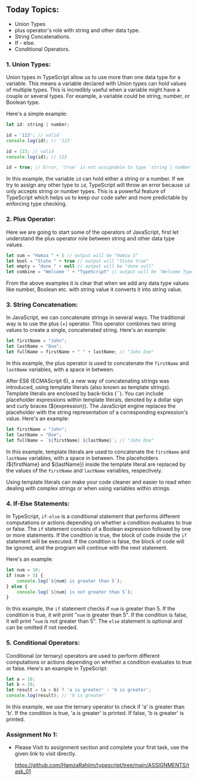 ## Today Topics:

- Union Types
- plus operator's role with string and other data type.
- String Concatenations.
- If - else.
- Conditional Operators.

### 1. Union Types:

Union types in TypeScript allow us to use more than one data type for a variable. This means a variable declared with Union types can hold values of multiple types. This is incredibly useful when a variable might have a couple or several types. For example, a variable could be string, number, or Boolean type.

Here's a simple example:

```jsx
let id: string | number;

id = '123'; // valid
console.log(id); // '123'

id = 123; // valid
console.log(id); // 123

id = true; // Error, 'true' is not assignable to type 'string | number'

```

In this example, the variable `id` can hold either a string or a number. If we try to assign any other type to `id`, TypeScript will throw an error because `id` only accepts string or number types. This is a powerful feature of TypeScript which helps us to keep our code safer and more predictable by enforcing type checking.

### 2. Plus Operator:

Here we are going to start some of the operators of JavaScript, first let understand the plus operator role between string and other data type values.

```jsx
let sum = "Hamza " + 5 // output will be "Hamza 5"
let bool = "State " + true // output will "State true"
let empty = "done " + null // output will be "done null" 
let combine = "Welcome " + "TypeScript" // output will be "Welcome TypeScript"
```

From the above examples it is clear that when we add any data type values like number, Boolean etc. with string value it converts it into string value.

### 3. String Concatenation:

In JavaScript, we can concatenate strings in several ways. The traditional way is to use the plus (+) operator. This operator combines two string values to create a single, concatenated string. Here's an example:

```jsx
let firstName = "John";
let lastName = "Doe";
let fullName = firstName + " " + lastName; // "John Doe"

```

In this example, the plus operator is used to concatenate the `firstName` and `lastName` variables, with a space in between.

After ES6 (ECMAScript 6), a new way of concatenating strings was introduced, using template literals (also known as template strings). Template literals are enclosed by back-ticks (``). You can include placeholder expressions within template literals, denoted by a dollar sign and curly braces (${expression}). The JavaScript engine replaces the placeholder with the string representation of a corresponding expression's value. Here's an example:

```jsx
let firstName = "John";
let lastName = "Doe";
let fullName = `${firstName} ${lastName}`; // "John Doe"

```

In this example, template literals are used to concatenate the `firstName` and `lastName` variables, with a space in between. The placeholders (${firstName} and ${lastName}) inside the template literal are replaced by the values of the `firstName` and `lastName` variables, respectively.

Using template literals can make your code cleaner and easier to read when dealing with complex strings or when using variables within strings.

### 4. If-Else Statements:

In TypeScript, `if-else` is a conditional statement that performs different computations or actions depending on whether a condition evaluates to true or false. The `if` statement consists of a Boolean expression followed by one or more statements. If the condition is true, the block of code inside the `if` statement will be executed. If the condition is false, the block of code will be ignored, and the program will continue with the next statement.

Here's an example:

```jsx
let num = 10;
if (num > 5) {
    console.log(`${num} is greater than 5`);
} else {
    console.log(`${num} is not greater than 5`);
}

```

In this example, the `if` statement checks if `num` is greater than 5. If the condition is true, it will print "`num` is greater than 5". If the condition is false, it will print "`num` is not greater than 5". The `else` statement is optional and can be omitted if not needed.

### 5. Conditional Operators:

Conditional (or ternary) operators are used to perform different computations or actions depending on whether a condition evaluates to true or false. Here's an example in TypeScript:

```jsx
let a = 10;
let b = 20;
let result = (a > b) ? 'a is greater' : 'b is greater';
console.log(result); // 'b is greater'

```

In this example, we use the ternary operator to check if 'a' is greater than 'b'. If the condition is true, 'a is greater' is printed. If false, 'b is greater' is printed.

### Assignment No 1:

* Please Visit to assignment section and complete your first task, use the given link to visit directly.

    https://github.com/HamzaRahiim/typescript/tree/main/ASSIGNMENTS/task_01